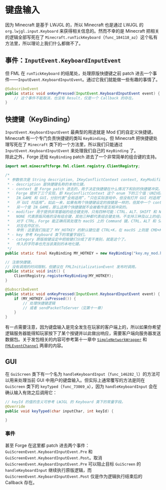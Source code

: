 # 键盘输入

因为 Minecraft 是基于 LWJGL 的，所以 Minecraft 也是通过 LWJGL 的 `org.lwjgl.input.Keyboard` 来获得相关信息的。然而不幸的是 Minecraft 把相关的逻辑全部写死在了 `Minecraft.runTickKeyboard`（`func_184118_az`）这个私有方法里，所以理论上我们什么都做不了。

## 事件：`InputEvent.KeyboardInputEvent`

但 FML 在 `runTickKeyboard` 的结尾处，处理原版快捷键之前 patch 进去一个事件——`InputEvent.KeyboardInputEvent`。通过它我们就能做一些有趣的事情了。

```java
@SubscribeEvent
public static void onKeyPressed(InputEvent.KeyboardInputEvent event) {
    // 这个事件不能取消，也没有 Result，仅是一个 Callback 的存在。
}
```

## 快捷键（KeyBinding）

`InputEvent.KeyboardInputEvent` 最典型的用途就是 Mod 们的自定义快捷键。  
Minecraft 有一个专门负责快捷键的类叫 `KeyBinding`，但 Minecraft 把快捷键处理写死在了 `Minecraft` 类下的一个方法里，所以我们只能通过 `InputEvent.KeyboardInputEvent` 来处理我们自己的 `KeyBinding` 了。  
除此之外，Forge 还给 `KeyBinding` patch 进去了一个非常简单的组合键的支持。

```java
import net.minecraftforge.fml.client.registry.ClientRegistry;

/*
 * 参数依次是 String description, IKeyConflictContext context, KeyModifier modifier, int key, String category。
 * - description 是快捷键名称的本地化键。
 * - context 是 Forge patch 进去的，用于决定快捷键在什么情况下和别的快捷键冲突。
 *   Forge 提供了三个实现，即 KeyConflictContext 这个 enum 下的三个值：UNIVERSAL、
 *   IN_GAME 和 GUI，分别代表“全局适用”，“只在实际游戏中，但没有打开 GUI 时适用”和“只在打
 *   开 GUI 时适用”。如此一来，如果有两个快捷键设定的按键是一样的，但其中一个 context 是 GUI，
 *   另一个是 IN_GAME，那么这两个快捷键就不会被看作是互相冲突的。
 * - modifier 用于提供非常基础的组合键支持，只有四种可能：CTRL、ALT、SHIFT 和 NONE。
 *   NONE 代表原版风格的没有组合键，其他三种都代表组合键支持。不支持三种及以上的组合键。
 *   对于 CTRL，Forge 能正确将其处理为 macOS 上的 Command 键。CTRL、ALT 和 SHIFT 都不
 *   对左右作区分。
 *   举例：这里我们指定了 MY_HOTKEY 的默认键位是 CTRL+K，在 macOS 上则是 CMD+K。
 * - key 参考 Keyboard 类下的常量字段们。
 * - category 原版按键设定中把按键们分成了若干类别，就是这个了。
 *   传入的字符串也充当该类别的本地化键。
 */
public static final KeyBinding MY_HOTKEY = new KeyBinding("key.my_mod.hotkey_1", KeyConflictContext.IN_GAME, KeyModifier.CONTROL, Keyboard.KEY_K, "key.category.mymod");

// 注册快捷键。
// 没有调用的时间限制，但建议在 FMLInitializationEvent 发布时调用。
public static void init() {
    ClientRegistry.registerKeyBinding(MY_HOTKEY);
}

@SubscribeEvent
public static void onKeyPressed(InputEvent.KeyboardInputEvent event) {
    if (MY_HOTKEY.isPressed()) {
        // 处理快捷键逻辑
        // 或者 sendPacketToServer（见第十一章）
    }
}
```

有一点需要注意，因为键盘输入是完全发生在玩家的客户端上的，所以如果你希望逻辑服务器能得知玩家按下了某个按键并以此做出响应，需要客户端向服务器发送数据包。关于发包相关的内容可参考第十一章中 [`SimpleNetworkWrapper`](../chapter-11/forge-extension/simple-network-wrapper.md) 和 [`FMLEventChannel`](../chapter-11/forge-extension/fml-event-channel.md) 两章的内容。

## GUI

在 `GuiScreen` 类下有一个名为 `handleKeyboardInput`（`func_146282_l`）的方法可以用来处理当前 GUI 中用户的键盘输入。但实际上通常覆写的方法是同在 `GuiScreen` 类下的 `keyTyped`（`func_73869_a`），因为 `handleKeyboardInput` 会在确认输入有效之后调用它：

```java
// keyId 的值的含义可参考 LWJGL 的 Keyboard 类下的常量字段。
@Override
public void keyTyped(char inputChar, int keyId) {

}
```

### 事件

甚至 Forge 在这里都 patch 进去两个事件：`GuiScreenEvent.KeyboardInputEvent.Pre` 和 `GuiScreenEvent.KeyboardInputEvent.Post`。取消 `GuiScreenEvent.KeyboardInputEvent.Pre` 可以阻止目标 `GuiScreen` 的 `handleKeyboardInput` 继续执行原版逻辑，而 `GuiScreenEvent.KeyboardInputEvent.Post` 仅是作为逻辑执行结束后的 Callback 存在。
